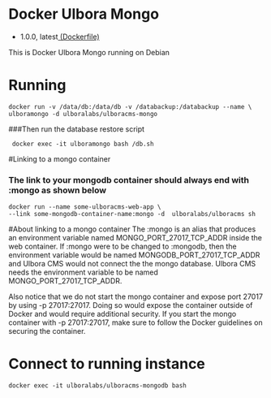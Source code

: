 # Docker Ulbora Mongo
- 1.0.0, latest[ (Dockerfile)](https://github.com/Ulbora/docker_ulboracms_mongo/blob/master/Dockerfile)

This is Docker Ulbora Mongo running on Debian


# Running

```
docker run -v /data/db:/data/db -v /databackup:/databackup --name \
ulboramongo -d ulboralabs/ulboracms-mongo
```

###Then run the database restore script

```
 docker exec -it ulboramongo bash /db.sh
```

#Linking to a mongo container
### The link to your mongodb container should always end with :mongo as shown below

```
docker run --name some-ulboracms-web-app \
--link some-mongodb-container-name:mongo -d  ulboralabs/ulboracms sh
```

#About linking to a mongo container
The :mongo is an alias that produces an environment variable named MONGO_PORT_27017_TCP_ADDR inside the web container.
If :mongo were to be changed to :mongodb, then the environment variable would be named MONGODB_PORT_27017_TCP_ADDR and 
Ulbora CMS would not connect the the mongo database. Ulbora CMS needs the environment variable to be 
named MONGO_PORT_27017_TCP_ADDR.

Also notice that we do not start the mongo container and expose port 27017 by using -p 27017:27017.
Doing so would expose the container outside of Docker and would require additional security.
If you start the mongo container with -p 27017:27017, make sure to follow the Docker guidelines on securing 
the container.

# Connect to running instance

```
docker exec -it ulboralabs/ulboracms-mongodb bash
```

